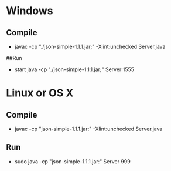 # Windows

## Compile
* javac -cp "./json-simple-1.1.1.jar;" -Xlint:unchecked Server.java

##Run
* start java -cp "./json-simple-1.1.1.jar;" Server 1555

# Linux or OS X

## Compile
* javac -cp "json-simple-1.1.1.jar:" -Xlint:unchecked Server.java

## Run
* sudo java -cp "json-simple-1.1.1.jar:" Server 999
